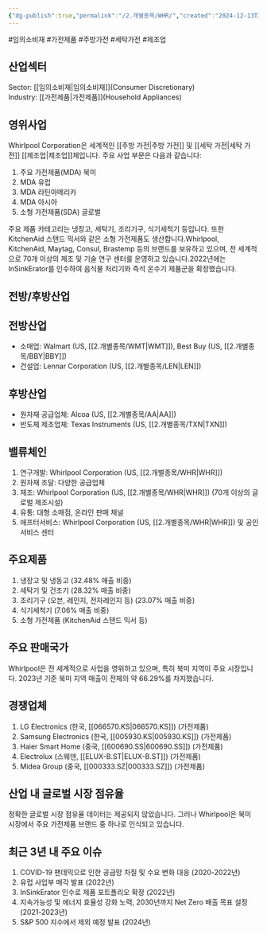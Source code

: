 ```yaml
---
{"dg-publish":true,"permalink":"/2.개별종목/WHR/","created":"2024-12-13T21:46:59.913+09:00","updated":"2025-07-29T21:37:05.386+09:00"}
---
```


#임의소비재 #가전제품 #주방가전 #세탁가전 #제조업 

## 산업섹터

Sector: [[임의소비재\|임의소비재]](Consumer Discretionary)  
Industry: [[가전제품\|가전제품]](Household Appliances)

## 영위사업

Whirlpool Corporation은 세계적인 [[주방 가전\|주방 가전]] 및 [[세탁 가전\|세탁 가전]] [[제조업\|제조업]]체입니다. 주요 사업 부문은 다음과 같습니다:

1. 주요 가전제품(MDA) 북미
2. MDA 유럽
3. MDA 라틴아메리카
4. MDA 아시아
5. 소형 가전제품(SDA) 글로벌

주요 제품 카테고리는 냉장고, 세탁기, 조리기구, 식기세척기 등입니다. 또한 KitchenAid 스탠드 믹서와 같은 소형 가전제품도 생산합니다.Whirlpool, KitchenAid, Maytag, Consul, Brastemp 등의 브랜드를 보유하고 있으며, 전 세계적으로 70개 이상의 제조 및 기술 연구 센터를 운영하고 있습니다.2022년에는 InSinkErator를 인수하여 음식물 처리기와 즉석 온수기 제품군을 확장했습니다.

## 전방/후방산업

## 전방산업

- 소매업: Walmart (US, [[2.개별종목/WMT\|WMT]]), Best Buy (US, [[2.개별종목/BBY\|BBY]])
- 건설업: Lennar Corporation (US, [[2.개별종목/LEN\|LEN]])

## 후방산업

- 원자재 공급업체: Alcoa (US, [[2.개별종목/AA\|AA]])
- 반도체 제조업체: Texas Instruments (US, [[2.개별종목/TXN\|TXN]])

## 밸류체인

1. 연구개발: Whirlpool Corporation (US, [[2.개별종목/WHR\|WHR]])
2. 원자재 조달: 다양한 공급업체
3. 제조: Whirlpool Corporation (US, [[2.개별종목/WHR\|WHR]]) (70개 이상의 글로벌 제조시설)
4. 유통: 대형 소매점, 온라인 판매 채널
5. 애프터서비스: Whirlpool Corporation (US, [[2.개별종목/WHR\|WHR]]) 및 공인 서비스 센터

## 주요제품

1. 냉장고 및 냉동고 (32.48% 매출 비중)
2. 세탁기 및 건조기 (28.32% 매출 비중)
3. 조리기구 (오븐, 레인지, 전자레인지 등) (23.07% 매출 비중)
4. 식기세척기 (7.06% 매출 비중)
5. 소형 가전제품 (KitchenAid 스탠드 믹서 등)

## 주요 판매국가

Whirlpool은 전 세계적으로 사업을 영위하고 있으며, 특히 북미 지역이 주요 시장입니다. 2023년 기준 북미 지역 매출이 전체의 약 66.29%를 차지했습니다.

## 경쟁업체

1. LG Electronics (한국, [[066570.KS\|066570.KS]]) (가전제품)
2. Samsung Electronics (한국, [[005930.KS\|005930.KS]]) (가전제품)
3. Haier Smart Home (중국, [[600690.SS\|600690.SS]]) (가전제품)
4. Electrolux (스웨덴, [[ELUX-B.ST\|ELUX-B.ST]]) (가전제품)
5. Midea Group (중국, [[000333.SZ\|000333.SZ]]) (가전제품)

## 산업 내 글로벌 시장 점유율

정확한 글로벌 시장 점유율 데이터는 제공되지 않았습니다. 그러나 Whirlpool은 북미 시장에서 주요 가전제품 브랜드 중 하나로 인식되고 있습니다.

## 최근 3년 내 주요 이슈

1. COVID-19 팬데믹으로 인한 공급망 차질 및 수요 변화 대응 (2020-2022년)
2. 유럽 사업부 매각 발표 (2022년)
3. InSinkErator 인수로 제품 포트폴리오 확장 (2022년)
4. 지속가능성 및 에너지 효율성 강화 노력, 2030년까지 Net Zero 배출 목표 설정 (2021-2023년)
5. S&P 500 지수에서 제외 예정 발표 (2024년)
